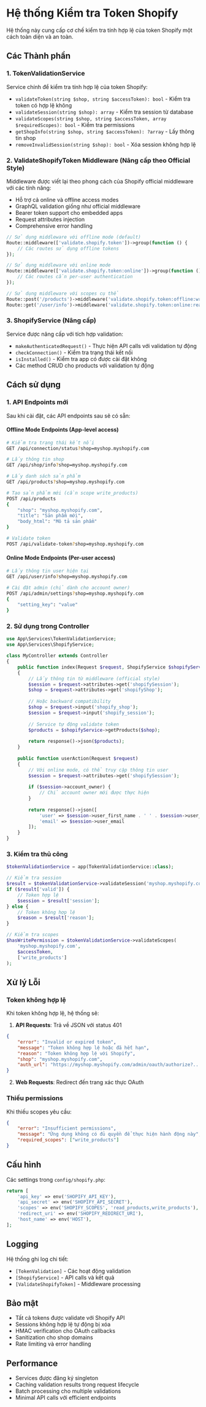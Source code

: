 # Hệ thống Kiểm tra Token Shopify

Hệ thống này cung cấp cơ chế kiểm tra tính hợp lệ của token Shopify một cách toàn diện và an toàn.

## Các Thành phần

### 1. TokenValidationService

Service chính để kiểm tra tính hợp lệ của token Shopify:

- `validateToken(string $shop, string $accessToken): bool` - Kiểm tra token có hợp lệ không
- `validateSession(string $shop): array` - Kiểm tra session từ database
- `validateScopes(string $shop, string $accessToken, array $requiredScopes): bool` - Kiểm tra permissions
- `getShopInfo(string $shop, string $accessToken): ?array` - Lấy thông tin shop
- `removeInvalidSession(string $shop): bool` - Xóa session không hợp lệ

### 2. ValidateShopifyToken Middleware (Nâng cấp theo Official Style)

Middleware được viết lại theo phong cách của Shopify official middleware với các tính năng:

- Hỗ trợ cả online và offline access modes
- GraphQL validation giống như official middleware  
- Bearer token support cho embedded apps
- Request attributes injection
- Comprehensive error handling

```php
// Sử dụng middleware với offline mode (default)
Route::middleware(['validate.shopify.token'])->group(function () {
    // Các routes sử dụng offline tokens
});

// Sử dụng middleware với online mode
Route::middleware(['validate.shopify.token:online'])->group(function () {
    // Các routes cần per-user authentication
});

// Sử dụng middleware với scopes cụ thể
Route::post('/products')->middleware('validate.shopify.token:offline:write_products');
Route::get('/user/info')->middleware('validate.shopify.token:online:read_users');
```

### 3. ShopifyService (Nâng cấp)

Service được nâng cấp với tích hợp validation:

- `makeAuthenticatedRequest()` - Thực hiện API calls với validation tự động
- `checkConnection()` - Kiểm tra trạng thái kết nối
- `isInstalled()` - Kiểm tra app có được cài đặt không
- Các method CRUD cho products với validation tự động

## Cách sử dụng

### 1. API Endpoints mới

Sau khi cài đặt, các API endpoints sau sẽ có sẵn:

#### Offline Mode Endpoints (App-level access)
```bash
# Kiểm tra trạng thái kết nối
GET /api/connection/status?shop=myshop.myshopify.com

# Lấy thông tin shop
GET /api/shop/info?shop=myshop.myshopify.com

# Lấy danh sách sản phẩm
GET /api/products?shop=myshop.myshopify.com

# Tạo sản phẩm mới (cần scope write_products)
POST /api/products
{
    "shop": "myshop.myshopify.com",
    "title": "Sản phẩm mới",
    "body_html": "Mô tả sản phẩm"
}

# Validate token
POST /api/validate-token?shop=myshop.myshopify.com
```

#### Online Mode Endpoints (Per-user access)
```bash
# Lấy thông tin user hiện tại
GET /api/user/info?shop=myshop.myshopify.com

# Cài đặt admin (chỉ dành cho account owner)
POST /api/admin/settings?shop=myshop.myshopify.com
{
    "setting_key": "value"
}
```

### 2. Sử dụng trong Controller

```php
use App\Services\TokenValidationService;
use App\Services\ShopifyService;

class MyController extends Controller
{
    public function index(Request $request, ShopifyService $shopifyService)
    {
        // Lấy thông tin từ middleware (official style)
        $session = $request->attributes->get('shopifySession');
        $shop = $request->attributes->get('shopifyShop');
        
        // Hoặc backward compatibility
        $shop = $request->input('shopify_shop');
        $session = $request->input('shopify_session');
        
        // Service tự động validate token
        $products = $shopifyService->getProducts($shop);
        
        return response()->json($products);
    }
    
    public function userAction(Request $request)
    {
        // Với online mode, có thể truy cập thông tin user
        $session = $request->attributes->get('shopifySession');
        
        if ($session->account_owner) {
            // Chỉ account owner mới được thực hiện
        }
        
        return response()->json([
            'user' => $session->user_first_name . ' ' . $session->user_last_name,
            'email' => $session->user_email
        ]);
    }
}
```

### 3. Kiểm tra thủ công

```php
$tokenValidationService = app(TokenValidationService::class);

// Kiểm tra session
$result = $tokenValidationService->validateSession('myshop.myshopify.com');
if ($result['valid']) {
    // Token hợp lệ
    $session = $result['session'];
} else {
    // Token không hợp lệ
    $reason = $result['reason'];
}

// Kiểm tra scopes
$hasWritePermission = $tokenValidationService->validateScopes(
    'myshop.myshopify.com',
    $accessToken,
    ['write_products']
);
```

## Xử lý Lỗi

### Token không hợp lệ

Khi token không hợp lệ, hệ thống sẽ:

1. **API Requests**: Trả về JSON với status 401
```json
{
    "error": "Invalid or expired token",
    "message": "Token không hợp lệ hoặc đã hết hạn",
    "reason": "Token không hợp lệ với Shopify",
    "shop": "myshop.myshopify.com",
    "auth_url": "https://myshop.myshopify.com/admin/oauth/authorize?..."
}
```

2. **Web Requests**: Redirect đến trang xác thực OAuth

### Thiếu permissions

Khi thiếu scopes yêu cầu:

```json
{
    "error": "Insufficient permissions",
    "message": "Ứng dụng không có đủ quyền để thực hiện hành động này",
    "required_scopes": ["write_products"]
}
```

## Cấu hình

Các settings trong `config/shopify.php`:

```php
return [
    'api_key' => env('SHOPIFY_API_KEY'),
    'api_secret' => env('SHOPIFY_API_SECRET'),
    'scopes' => env('SHOPIFY_SCOPES', 'read_products,write_products'),
    'redirect_uri' => env('SHOPIFY_REDIRECT_URI'),
    'host_name' => env('HOST'),
];
```

## Logging

Hệ thống ghi log chi tiết:

- `[TokenValidation]` - Các hoạt động validation
- `[ShopifyService]` - API calls và kết quả
- `[ValidateShopifyToken]` - Middleware processing

## Bảo mật

- Tất cả tokens được validate với Shopify API
- Sessions không hợp lệ tự động bị xóa
- HMAC verification cho OAuth callbacks
- Sanitization cho shop domains
- Rate limiting và error handling

## Performance

- Services được đăng ký singleton
- Caching validation results trong request lifecycle
- Batch processing cho multiple validations
- Minimal API calls với efficient endpoints

